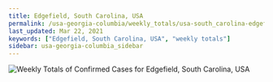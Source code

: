 ```yaml
---
title: Edgefield, South Carolina, USA
permalink: /usa-georgia-columbia/weekly_totals/usa-south_carolina-edgefield-weekly_totals.html
last_updated: Mar 22, 2021
keywords: ["Edgefield, South Carolina, USA", "weekly totals"]
sidebar: usa-georgia-columbia_sidebar
---
```


![Weekly Totals of Confirmed Cases for Edgefield, South Carolina, USA](/covid_tracker/images/graphs/usa-south_carolina-edgefield-weekly_totals_graph.png)
